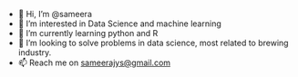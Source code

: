 - 👋 Hi, I’m @sameera
- 👀 I’m interested in Data Science and machine learning
- 🌱 I’m currently learning python and R
- 💞️ I’m looking to solve problems in data science, most related to brewing industry.
- 📫 Reach me on sameerajys@gmail.com

<!---
sameerajys/sameerajys is a ✨ special ✨ repository because its `README.md` (this file) appears on your GitHub profile.
You can click the Preview link to take a look at your changes.
--->
